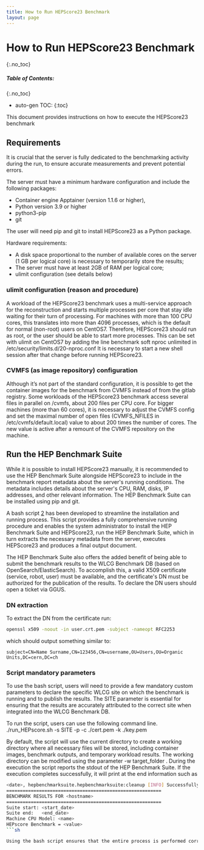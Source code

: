 ```yaml
---
title: How to Run HEPScore23 Benchmark
layout: page
---
```


# How to Run HEPScore23 Benchmark
{:.no_toc}

##### Table of Contents:
{:.no_toc}
* auto-gen TOC:
{:toc}

This document provides instructions on how to execute the HEPScore23 benchmark

## Requirements

It is crucial that the server is fully dedicated to the benchmarking activity during the run, to ensure accurate measurements and prevent potential errors.

The server must have a minimum hardware configuration and include the following packages:
   * Container engine Apptainer (version 1.1.6 or higher), 
   * Python version 3.9 or higher
   * python3-pip
   * git

The user will need pip and git to install HEPScore23 as a Python package.

Hardware requirements:
   * A disk space proportional to the number of available cores on the server (1 GB per logical core) is necessary to temporarily store the results;
   * The server must have at least 2GB of RAM per logical core;
   * ulimit configuration (see details below)

### ulimit configuration (reason and procedure)
A workload of the HEPScore23 benchmark uses a multi-service approach for the reconstruction and starts multiple processes per core that stay idle waiting for their turn of processing. For machines with more than 100 CPU cores, this translates into more than 4096 processes, which is the default for normal (non-root) users on CentOS7. Therefore, HEPScore23 should run as root, or the user should be able to start more processes. This can be set with ulimit on CentOS7 by adding the line
                         benchmark  soft nproc unlimited
in /etc/security/limits.d/20-nproc.conf 
It is necessary to start a new shell session after that change before running HEPScore23.

### CVMFS (as image repository) configuration 
Although it’s not part of the standard configuration, it is possible to get the container images for the benchmark from CVMFS instead of from the gitlab registry. Some workloads of the HEPScore23 benchmark access several files in parallel on /cvmfs, about 200 files per CPU core. For bigger machines (more than 60 cores), it is necessary to adjust the CVMFS config and set the maximal number of open files (CVMFS_NFILES in /etc/cvmfs/default.local) value to about 200 times the number of cores. The new value is active after a remount of the CVMFS repository on the machine.

## Run the HEP Benchmark Suite

While it is possible to install HEPScore23 manually, it is recommended to use the HEP Benchmark Suite alongside HEPScore23 to include in the benchmark report metadata about the server's running conditions. The metadata includes details about the server's CPU, RAM, disks, IP addresses, and other relevant information. The HEP Benchmark Suite can be installed using pip and git.

A bash script [2](https://gitlab.cern.ch/hep-benchmarks/hep-benchmark-suite/-/raw/master/examples/hepscore/run_HEPscore.sh) has been developed  to streamline the installation and running process. This script provides a fully comprehensive running procedure and enables the system administrator to install the HEP Benchmark Suite and HEPScore23, run the HEP Benchmark Suite, which in turn extracts the necessary metadata from the server, executes HEPScore23 and produces a final output document. 

The HEP Benchmark Suite also offers the added benefit of being able to submit the benchmark results to the WLCG Benchmark DB (based on OpenSearch/ElasticSearch). To accomplish this, a valid X509 certificate (service, robot, user) must be available, and the certificate's DN must be authorized for the publication of the results.
To declare the DN users should open a ticket via GGUS. 

### DN extraction
To extract the DN from the certificate  run:

```sh
openssl x509 -noout -in user.crt.pem -subject -nameopt RFC2253
```

which should output something similar to:
```
subject=CN=Name Surname,CN=123456,CN=username,OU=Users,OU=Organic Units,DC=cern,DC=ch
```

### Script mandatory parameters
To use the bash script, users will need to provide a few mandatory custom parameters to declare the specific WLCG site on which the benchmark is running and to publish the results. 
The SITE parameter is essential for ensuring that the results are accurately attributed to the correct site when integrated into the WLCG Benchmark DB.

To run the script, users can use the following command line. 
./run_HEPscore.sh -s SITE -p -c ./cert.pem -k ./key.pem

By default, the script will use the current directory to create a working directory where all necessary files will be stored, including container images, benchmark outputs, and temporary workload results. The working directory can be modified using the parameter -w target_folder .
During the execution the script reports the stdout of the HEP Benchmark Suite. If the execution completes successfully, it will print at the end information such as

```sh
<date>, hepbenchmarksuite.hepbenchmarksuite:cleanup [INFO] Successfully completed all requested benchmarks
=========================================================
BENCHMARK RESULTS FOR <hostname>
=========================================================
Suite start: <start_date>
Suite end:   <end_date>
Machine CPU Model: <name>
HEPscore Benchmark = <value>
```sh

Using the bash script ensures that the entire process is performed correctly, and it is recommended that users utilize it when installing and running HEPScore23.


